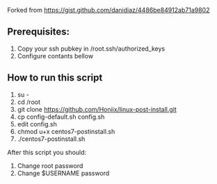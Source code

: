 Forked from https://gist.github.com/danidiaz/4486be84912ab71a9802

## Prerequisites:

1) Copy your ssh pubkey in /root.ssh/authorized_keys
2) Configure contants bellow

## How to run this script

1) su -
2) cd /root
3) git clone https://github.com/Honiix/linux-post-install.git
4) cp config-default.sh config.sh
5) edit config.sh
6) chmod u+x centos7-postinstall.sh
7) ./centos7-postinstall.sh


After this script you should:

1) Change root password
2) Change $USERNAME password
